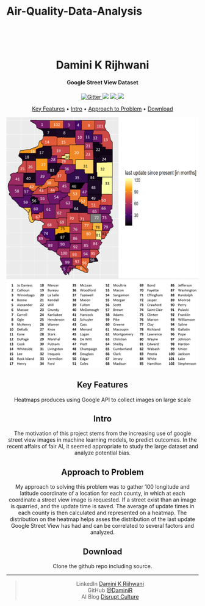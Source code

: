 # Air-Quality-Data-Analysis
<h1 align="center">
  <br>
  
  <br>
  Damini K Rijhwani
  <br>
</h1>

<h4 align="center"> Google Street View Dataset</h4>

<p align="center">
  <a href="https://www.python.org/">
    <img src="https://img.shields.io/badge/Made%20with-Python-1f425f.svg"
         alt="Gitter">
  </a>
  
  <a href="https://github.com/daminiR/">
  <img src="https://img.shields.io/badge/Ask%20me-anything-1abc9c.svg"></a>
  <a href="https://GitHub.com/Naereen/StrapDown.js/graphs/contributors/">
      <img src="https://img.shields.io/github/contributors/Naereen/StrapDown.js.svg">
  </a>
  <a href="https://pypi.python.org/pypi/ansicolortags/">
    <img src="https://img.shields.io/pypi/l/ansicolortags.svg">
  </a>
  
</p>

<p align="center">
   <a href="#key-features">Key Features</a> •
  <a href="#intro">Intro</a> •
  <a href="#Approach-to-Problem">Approach to Problem</a> •
  <a href="#download">Download</a>
</p>

<div id=”mainDiv”, align="center">

<div id=”mainDiv”, align="center">
 
![](heatmap_chicago.png)
![](heatmap_chicago_label.png)
## Key Features 

Heatmaps produces using Google API to collect images on large scale

## Intro 

The motivation of this project stems from the increasing use of google street view images in machine 
learning models, to predict outcomes. In the recent affairs of fair AI,
it seemed appropriate to study the large dataset and analyze potential bias.


## Approach to Problem

My approach to solving this problem was to gather 100 longitude and latitude coordinate of a location for each county,
 in which at each coordinate a street view image is requested. If a street exist than an image is quarried, and the 
 update time is saved. The average of  update times in each county is then calculated and represented on a heatmap. 
 The distribution on the heatmap helps asses the distribution of the last update Google Street View has had 
 and can be correlated to several factors and analyzed. 

## Download 
Clone the github repo including source. 


---
> LinkedIn [Damini K Rijhwani](https://www.linkedin.com/in/drijhwan)<br/>
> GitHub [@DaminiR](https://github.com/daminiR/) <br/>
> AI Blog  [Disrupt Culture](https://thedisruptculture.com/) <br/>
